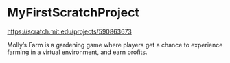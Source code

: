 # MyFirstScratchProject

https://scratch.mit.edu/projects/590863673

Molly’s Farm is a gardening game where players get a chance to experience farming in a virtual environment, and earn profits. 
